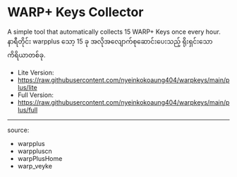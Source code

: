 # WARP+ Keys Collector

A simple tool that automatically collects 15 WARP+ Keys once every hour.<br>
နာရီတိုင်း warpplus သော့ 15 ခု အလိုအလျောက်စုဆောင်းပေးသည့် ရိုးရှင်းသောကိရိယာတစ်ခု.


* Lite Version:
* https://raw.githubusercontent.com/nyeinkokoaung404/warpkeys/main/plus/lite
* Full Version:
* https://raw.githubusercontent.com/nyeinkokoaung404/warpkeys/main/plus/full

<hr />

source:
* warpplus
* warppluscn
* warpPlusHome
* warp_veyke
